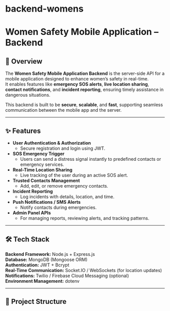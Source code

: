 # backend-womens
# Women Safety Mobile Application – Backend

## 🚀 Overview
The **Women Safety Mobile Application Backend** is the server-side API for a mobile application designed to enhance women’s safety in real-time.  
It enables features like **emergency SOS alerts**, **live location sharing**, **contact notifications**, and **incident reporting**, ensuring timely assistance in dangerous situations.

This backend is built to be **secure**, **scalable**, and **fast**, supporting seamless communication between the mobile app and the server.

---

## ✨ Features
- **User Authentication & Authorization**
  - Secure registration and login using JWT.
- **SOS Emergency Trigger**
  - Users can send a distress signal instantly to predefined contacts or emergency services.
- **Real-Time Location Sharing**
  - Live tracking of the user during an active SOS alert.
- **Trusted Contacts Management**
  - Add, edit, or remove emergency contacts.
- **Incident Reporting**
  - Log incidents with details, location, and time.
- **Push Notifications / SMS Alerts**
  - Notify contacts during emergencies.
- **Admin Panel APIs**
  - For managing reports, reviewing alerts, and tracking patterns.

---

## 🛠 Tech Stack
**Backend Framework:** Node.js + Express.js  
**Database:** MongoDB (Mongoose ORM)  
**Authentication:** JWT + Bcrypt  
**Real-Time Communication:** Socket.IO / WebSockets (for location updates)  
**Notifications:** Twilio / Firebase Cloud Messaging (optional)  
**Environment Management:** dotenv  

---

## 📂 Project Structure


